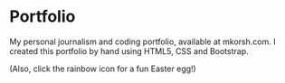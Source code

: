 # Portfolio

My personal journalism and coding portfolio, available at mkorsh.com.
I created this portfolio by hand using HTML5, CSS and Bootstrap.

(Also, click the rainbow icon for a fun Easter egg!)
